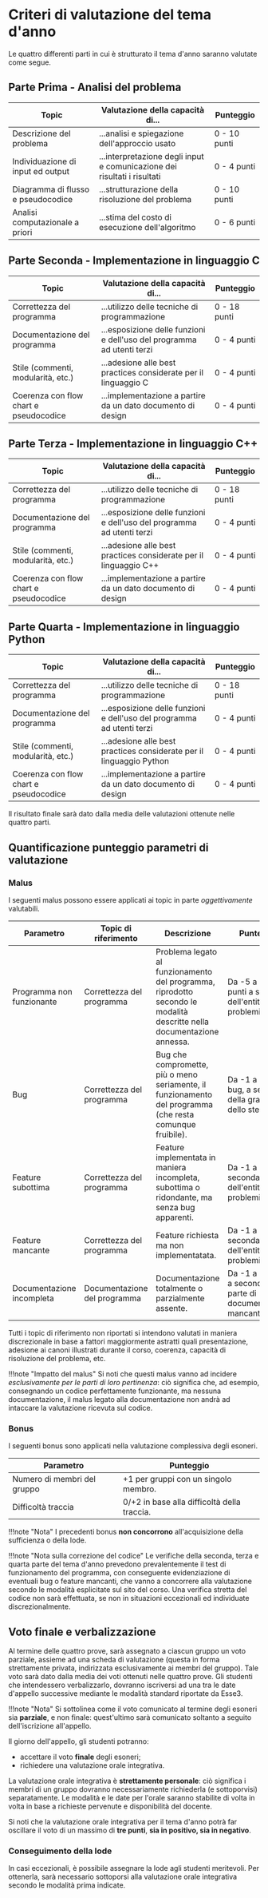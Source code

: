 # Criteri di valutazione del tema d'anno

Le quattro differenti parti in cui è strutturato il tema d'anno saranno valutate come segue.

## Parte Prima - Analisi del problema

| Topic                              | Valutazione della capacità di...                                         | Punteggio    |
| ---------------------------------- | ------------------------------------------------------------------------ | ------------ |
| Descrizione del problema           | ...analisi e spiegazione dell'approccio usato                            | 0 - 10 punti |
| Individuazione di input ed output  | ...interpretazione degli input e comunicazione dei risultati i risultati | 0 - 4 punti  |
| Diagramma di flusso e pseudocodice | ...strutturazione della risoluzione del problema                         | 0 - 10 punti |
| Analisi computazionale a priori    | ...stima del costo di esecuzione dell'algoritmo                          | 0 - 6 punti  |

## Parte Seconda - Implementazione in linguaggio C

| Topic                                  | Valutazione della capacità di...                                       | Punteggio    |
| -------------------------------------- | ---------------------------------------------------------------------- | ------------ |
| Correttezza del programma              | ...utilizzo delle tecniche di programmazione                           | 0 - 18 punti |
| Documentazione del programma           | ...esposizione delle funzioni e dell'uso del programma ad utenti terzi | 0 - 4 punti  |
| Stile (commenti, modularità, etc.)     | ...adesione alle best practices considerate per il linguaggio C        | 0 - 4 punti  |
| Coerenza con flow chart e pseudocodice | ...implementazione a partire da un dato documento di design            | 0 - 4 punti  |

## Parte Terza - Implementazione in linguaggio C++

| Topic                                  | Valutazione della capacità di...                                       | Punteggio    |
| -------------------------------------- | ---------------------------------------------------------------------- | ------------ |
| Correttezza del programma              | ...utilizzo delle tecniche di programmazione                           | 0 - 18 punti |
| Documentazione del programma           | ...esposizione delle funzioni e dell'uso del programma ad utenti terzi | 0 - 4 punti  |
| Stile (commenti, modularità, etc.)     | ...adesione alle best practices considerate per il linguaggio C++      | 0 - 4 punti  |
| Coerenza con flow chart e pseudocodice | ...implementazione a partire da un dato documento di design            | 0 - 4 punti  |

## Parte Quarta - Implementazione in linguaggio Python

| Topic                                  | Valutazione della capacità di...                                       | Punteggio    |
| -------------------------------------- | ---------------------------------------------------------------------- | ------------ |
| Correttezza del programma              | ...utilizzo delle tecniche di programmazione                           | 0 - 18 punti |
| Documentazione del programma           | ...esposizione delle funzioni e dell'uso del programma ad utenti terzi | 0 - 4 punti  |
| Stile (commenti, modularità, etc.)     | ...adesione alle best practices considerate per il linguaggio Python   | 0 - 4 punti  |
| Coerenza con flow chart e pseudocodice | ...implementazione a partire da un dato documento di design            | 0 - 4 punti  |

Il risultato finale sarà dato dalla media delle valutazioni ottenute nelle quattro parti.

## Quantificazione punteggio parametri di valutazione

### Malus

I seguenti malus possono essere applicati ai topic in parte _oggettivamente_ valutabili.

| Parametro                 | Topic di riferimento         | Descrizione                                                                                                            | Punteggio                                                          |
| ------------------------- | ---------------------------- | ---------------------------------------------------------------------------------------------------------------------- | ------------------------------------------------------------------ |
| Programma non funzionante | Correttezza del programma    | Problema legato al funzionamento del programma, riprodotto secondo le modalità descritte nella documentazione annessa. | Da -5 a -18 punti a seconda dell'entità dei problemi rilevati.     |
| Bug                       | Correttezza del programma    | Bug che compromette, più o meno seriamente, il funzionamento del programma (che resta comunque fruibile).              | Da -1 a -4 per bug, a seconda della gravità dello stesso.          |
| Feature subottima         | Correttezza del programma    | Feature implementata in maniera incompleta, subottima o ridondante, ma senza bug apparenti.                            | Da -1 a -2, a seconda dell'entità dei problemi rilevati.           |
| Feature mancante          | Correttezza del programma    | Feature richiesta ma non implementatata.                                                                               | Da -1 a -2, a seconda dell'entità dei problemi rilevati.           |
| Documentazione incompleta | Documentazione del programma | Documentazione totalmente o parzialmente assente.                                                                      | Da -1 a -4 punti a seconda della parte di documentazione mancante. |

Tutti i topic di riferimento non riportati si intendono valutati in maniera discrezionale in base a fattori maggiormente astratti quali presentazione, adesione ai canoni illustrati durante il corso, coerenza, capacità di risoluzione del problema, etc.

!!!note "Impatto del malus"
	Si noti che questi malus vanno ad incidere _esclusivamente per le parti di loro pertinenza_: ciò significa che, ad esempio, consegnando un codice perfettamente funzionante, ma nessuna documentazione, il malus legato alla documentazione non andrà ad intaccare la valutazione ricevuta sul codice.

### Bonus

I seguenti bonus sono applicati nella valutazione complessiva degli esoneri.

| Parametro                   | Punteggio                                   |
| --------------------------- | ------------------------------------------- |
| Numero di membri del gruppo | +1 per gruppi con un singolo membro.        |
| Difficoltà traccia          | 0/+2 in base alla difficoltà della traccia. |

!!!note "Nota"
	I precedenti bonus **non concorrono** all'acquisizione della sufficienza o della lode.

!!!note "Nota sulla correzione del codice"
	Le verifiche della seconda, terza e quarta parte del tema d'anno prevedono prevalentemente il test di funzionamento del programma, con conseguente evidenziazione di eventuali bug o feature mancanti, che vanno a concorrere alla valutazione secondo le modalità esplicitate sul sito del corso. Una verifica stretta del codice non sarà effettuata, se non in situazioni eccezionali ed individuate discrezionalmente.

## Voto finale e verbalizzazione

Al termine delle quattro prove, sarà assegnato a ciascun gruppo un voto parziale, assieme ad una scheda di valutazione (questa in forma strettamente privata, indirizzata esclusivamente ai membri del gruppo). Tale voto sarà dato dalla media dei voti ottenuti nelle quattro prove. Gli studenti che intendessero verbalizzarlo, dovranno iscriversi ad una tra le date d'appello successive mediante le modalità standard riportate da Esse3.

!!!note "Nota"
	Si sottolinea come il voto comunicato al termine degli esoneri sia **parziale**, e non finale: quest'ultimo sarà comunicato soltanto a seguito dell'iscrizione all'appello.

Il giorno dell'appello, gli studenti potranno:

- accettare il voto **finale** degli esoneri;
- richiedere una valutazione orale integrativa.

La valutazione orale integrativa è **strettamente personale**: ciò significa i membri di un gruppo dovranno necessariamente richiederla (e sottoporvisi) separatamente. Le modalità e le date per l'orale saranno stabilite di volta in volta in base a richieste pervenute e disponibilità del docente.

Si noti che la valutazione orale integrativa per il tema d'anno potrà far oscillare il voto di un massimo di **tre punti**, **sia in positivo, sia in negativo**.

### Conseguimento della lode

In casi eccezionali, è possibile assegnare la lode agli studenti meritevoli. Per ottenerla, sarà necessario sottoporsi alla valutazione orale integrativa secondo le modalità prima indicate.
